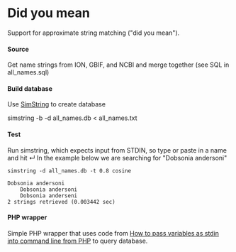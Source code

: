 Did you mean
============

Support for approximate string matching ("did you mean"). 


#### Source

Get name strings from ION, GBIF, and NCBI and merge together (see SQL in all_names.sql)

#### Build database

Use [SimString](http://www.chokkan.org/software/simstring/) to create database

simstring -b -d all_names.db < all_names.txt

#### Test

Run simstring, which expects input from STDIN, so type or paste in a name and hit ↵ In the example below we are searching for "Dobsonia andersoni"

	simstring -d all_names.db -t 0.8 cosine

	Dobsonia andersoni
		Dobsonia andersoni
		Dobsonia anderseni
	2 strings retrieved (0.003442 sec)


#### PHP wrapper

Simple PHP wrapper that uses code from [How to pass variables as stdin into command line from PHP](http://stackoverflow.com/questions/2390604/how-to-pass-variables-as-stdin-into-command-line-from-php) to query database.







